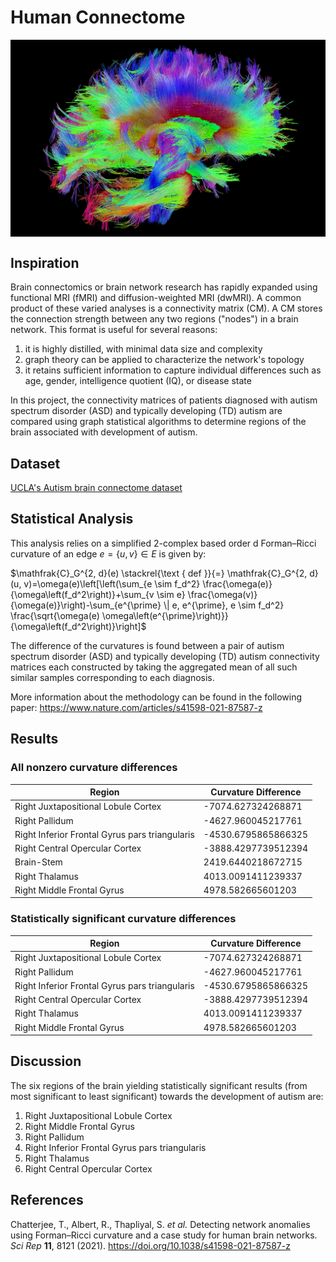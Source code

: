 # Human Connectome
<img src="images/human_connectome.jpeg" style="width:50rem; display: block; margin-left: auto; margin-right: auto;"></img>

## Inspiration
Brain connectomics or brain network research has rapidly expanded using functional MRI (fMRI) and diffusion-weighted MRI (dwMRI). A common product of these varied analyses is a connectivity matrix (CM). A CM stores the connection strength between any two regions ("nodes") in a brain network. This format is useful for several reasons: 
1. it is highly distilled, with minimal data size and complexity
2. graph theory can be applied to characterize the network's topology
3. it retains sufficient information to capture individual differences such as age, gender, intelligence quotient (IQ), or disease state

In this project, the connectivity matrices of patients diagnosed with autism spectrum disorder (ASD) and typically developing (TD) autism are compared using graph statistical algorithms to determine regions of the brain associated with development of autism. 

## Dataset
[UCLA's Autism brain connectome dataset](http://umcd.humanconnectomeproject.org/umcd/default/get_study_data/UCLA_Autism)

## Statistical Analysis
This analysis relies on a simplified 2-complex based order d Forman–Ricci curvature of an edge $e = \{u, v\} \in E$ is given by:

$\mathfrak{C}_G^{2, d}(e) \stackrel{\text { def }}{=} \mathfrak{C}_G^{2, d}(u, v)=\omega(e)\left[\left(\sum_{e \sim f_d^2} \frac{\omega(e)}{\omega\left(f_d^2\right)}+\sum_{v \sim e} \frac{\omega(v)}{\omega(e)}\right)-\sum_{e^{\prime} \| e, e^{\prime}, e \sim f_d^2} \frac{\sqrt{\omega(e) \omega\left(e^{\prime}\right)}}{\omega\left(f_d^2\right)}\right]$

The difference of the curvatures is found between a pair of autism spectrum disorder (ASD) and typically developing (TD) autism connectivity matrices each constructed by taking the aggregated mean of all such similar samples corresponding to each diagnosis.

More information about the methodology can be found in the following paper:
https://www.nature.com/articles/s41598-021-87587-z

## Results
### All nonzero curvature differences
| Region                                         | Curvature Difference |
| ---------------------------------------------- | -------------------- |
| Right Juxtapositional Lobule Cortex            | -7074.627324268871   |
| Right Pallidum                                 | -4627.960045217761   |
| Right Inferior Frontal Gyrus pars triangularis | -4530.6795865866325  |
| Right Central Opercular Cortex                 | -3888.4297739512394  |
| Brain-Stem                                     | 2419.6440218672715   |
| Right Thalamus                                 | 4013.0091411239337   |
| Right Middle Frontal Gyrus                     | 4978.582665601203    |

### Statistically significant curvature differences
| Region                                         | Curvature Difference |
| ---------------------------------------------- | -------------------- |
| Right Juxtapositional Lobule Cortex            | -7074.627324268871   |
| Right Pallidum                                 | -4627.960045217761   |
| Right Inferior Frontal Gyrus pars triangularis | -4530.6795865866325  |
| Right Central Opercular Cortex                 | -3888.4297739512394  |
| Right Thalamus                                 | 4013.0091411239337   |
| Right Middle Frontal Gyrus                     | 4978.582665601203    |

## Discussion
The six regions of the brain yielding statistically significant results (from most significant to least significant) towards the development of autism are:
1. Right Juxtapositional Lobule Cortex   
2. Right Middle Frontal Gyrus          
3. Right Pallidum                                 
4. Right Inferior Frontal Gyrus pars triangularis             
5. Right Thalamus   
6. Right Central Opercular Cortex    

## References
Chatterjee, T., Albert, R., Thapliyal, S. *et al.* Detecting network anomalies using Forman–Ricci curvature and a case study for human brain networks. *Sci Rep* **11**, 8121 (2021). https://doi.org/10.1038/s41598-021-87587-z